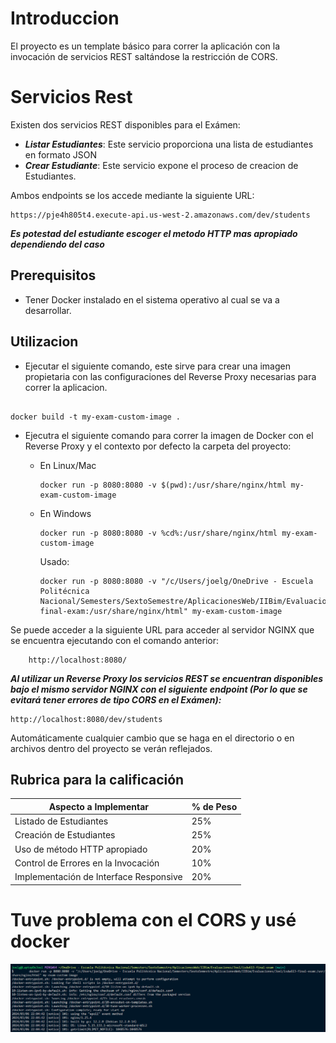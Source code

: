 # Introduccion

El proyecto es un template básico para correr la aplicación con la invocación de servicios REST saltándose la restricción de CORS.

# Servicios Rest

Existen dos servicios REST disponibles para el Exámen:

- ***Listar Estudiantes***: Este servicio proporciona una lista de estudiantes en formato JSON 
- ***Crear Estudiante***: Este servicio expone el proceso de creacion de Estudiantes.

Ambos endpoints se los accede mediante la siguiente URL:


```
https://pje4h805t4.execute-api.us-west-2.amazonaws.com/dev/students
```
***Es potestad del estudiante escoger el metodo HTTP mas apropiado dependiendo del caso***

## Prerequisitos

- Tener Docker instalado en el sistema operativo al cual se va a desarrollar.

## Utilizacion

- Ejecutar el siguiente comando, este sirve para crear una imagen propietaria con las configuraciones del Reverse Proxy necesarias para correr la aplicacion.

```

docker build -t my-exam-custom-image .

```

- Ejecutra el siguiente comando para correr la imagen de Docker con el Reverse Proxy y el contexto por defecto la carpeta del proyecto:

    - En Linux/Mac
        ```
        docker run -p 8080:8080 -v $(pwd):/usr/share/nginx/html my-exam-custom-image

        ```

    - En Windows
        ```
        docker run -p 8080:8080 -v %cd%:/usr/share/nginx/html my-exam-custom-image
        ```

        Usado: 
        ```
        docker run -p 8080:8080 -v "/c/Users/joelg/OneDrive - Escuela Politécnica Nacional/Semesters/SextoSemestre/AplicacionesWeb/IIBim/Evaluaciones/Joel/isdw613-final-exam:/usr/share/nginx/html" my-exam-custom-image
        ```

Se puede acceder a la siguiente URL para acceder al servidor NGINX que se encuentra ejecutando con el comando anterior:

```
    http://localhost:8080/
```

***Al utilizar un Reverse Proxy los servicios REST se encuentran disponibles bajo el mismo servidor NGINX con el siguiente endpoint (Por lo que se evitará tener errores de tipo CORS en el Exámen):***

```
http://localhost:8080/dev/students
```


Automáticamente cualquier cambio que se haga en el directorio o en archivos dentro del proyecto se verán reflejados.

## Rubrica para la calificación

| Aspecto a Implementar                  | % de Peso |
| -------------------------------------- | --------- |
| Listado de Estudiantes                 | 25%       |
| Creación de Estudiantes                | 25%       |
| Uso de método HTTP apropiado           | 20%       |
| Control de Errores en la Invocación    | 10%       |
| Implementación de Interface Responsive | 20%       |

# Tuve problema con el CORS y usé docker
![EvidenciaDocker](assets/image.png)